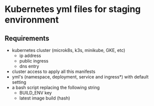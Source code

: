 # Kubernetes yml files for staging environment

## Requirements

- kubernetes cluster (microk8s, k3s, minikube, GKE, etc)
  - ip address
  - public ingress
  - dns entry
- cluster access to apply all this manifests
- yml's (namespace, deployment, service and ingress*) with default setting
- a bash script replacing the following string
  - BUILD_ENV key
  - latest image build (hash)
